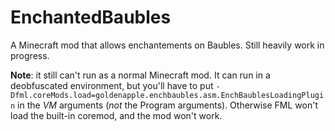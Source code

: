 # EnchantedBaubles
A Minecraft mod that allows enchantements on Baubles. Still heavily work in progress.

**Note**: it still can't run as a normal Minecraft mod. It can run in a deobfuscated environment, but you'll have to put
```-Dfml.coreMods.load=goldenapple.enchbaubles.asm.EnchBaublesLoadingPlugin``` in the *VM* arguments (*not* the Program
arguments). Otherwise FML won't load the built-in coremod, and the mod won't work.
